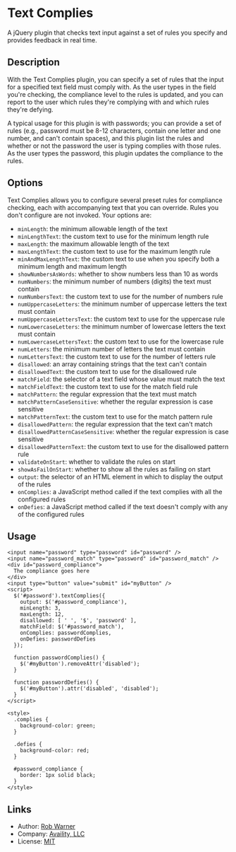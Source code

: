 # Text Complies

A jQuery plugin that checks text input against a set of rules you specify and provides feedback in real time.

## Description

With the Text Complies plugin, you can specify a set of rules that the input for a specified text field must comply with. As the user types in the field you're checking, the compliance level to the rules is updated, and you can report to the user which rules they're complying with and which rules they're defying.

A typical usage for this plugin is with passwords; you can provide a set of rules (e.g., password must be 8-12 characters, contain one letter and one number, and can't contain spaces), and this plugin list the rules and whether or not the password the user is typing complies with those rules. As the user types the password, this plugin updates the compliance to the rules.

## Options

Text Complies allows you to configure several preset rules for compliance checking, each with accompanying text that you can override. Rules you don't configure are not invoked. Your options are:

* `minLength`: the minimum allowable length of the text
* `minLengthText`: the custom text to use for the minimum length rule
* `maxLength`: the maximum allowable length of the text
* `maxLengthText`: the custom text to use for the maximum length rule
* `minAndMaxLengthText`: the custom text to use when you specify both a minimum length and maximum length
* `showNumbersAsWords`: whether to show numbers less than 10 as words
* `numNumbers`: the minimum number of numbers (digits) the text must contain
* `numNumbersText`: the custom text to use for the number of numbers rule
* `numUppercaseLetters`: the minimum number of uppercase letters the text must contain
* `numUppercaseLettersText`: the custom text to use for the uppercase rule
* `numLowercaseLetters`: the minimum number of lowercase letters the text must contain
* `numLowercaseLettersText`: the custom text to use for the lowercase rule
* `numLetters`: the minimum number of letters the text must contain
* `numLettersText`: the custom text to use for the number of letters rule
* `disallowed`: an array containing strings that the text can't contain
* `disallowedText`: the custom text to use for the disallowed rule
* `matchField`: the selector of a text field whose value must match the text
* `matchFieldText`: the custom text to use for the match field rule
* `matchPattern`: the regular expression that the text must match
* `matchPatternCaseSensitive`: whether the regular expression is case sensitive
* `matchPatternText`: the custom text to use for the match pattern rule
* `disallowedPattern`: the regular expression that the text can't match
* `disallowedPatternCaseSensitive`: whether the regular expression is case sensitive
* `disallowedPatternText`: the custom text to use for the disallowed pattern rule
* `validateOnStart`: whether to validate the rules on start
* `showAsFailOnStart`: whether to show all the rules as failing on start
* `output`: the selector of an HTML element in which to display the output of the rules
* `onComplies`: a JavaScript method called if the text complies with all the configured rules
* `onDefies`: a JavaScript method called if the text doesn't comply with any of the configured rules

## Usage

    <input name="password" type="password" id="password" />
    <input name="password_match" type="password" id="password_match" />
    <div id="password_compliance">
      The compliance goes here
    </div>
    <input type="button" value="submit" id="myButton" />
    <script>
      $('#password').textComplies({
        output: $('#password_compliance'),
        minLength: 3,
        maxLength: 12,
        disallowed: [ ' ', '$', 'password' ],
        matchField: $('#password_match'),
        onComplies: passwordComplies,
        onDefies: passwordDefies
      });

      function passwordComplies() {
        $('#myButton').removeAttr('disabled');
      }

      function passwordDefies() {
        $('#myButton').attr('disabled', 'disabled');
      }
    </script>

    <style>
      .complies {
        background-color: green;
      }

      .defies {
        background-color: red;
      }

      #password_compliance {
        border: 1px solid black;
      }
    </style>

## Links

* Author:  [Rob Warner](http://github.com/hoop33)
* Company: [Availity, LLC](http://www.availity.com)
* License: [MIT](http://www.opensource.org/licenses/mit-license.php)
